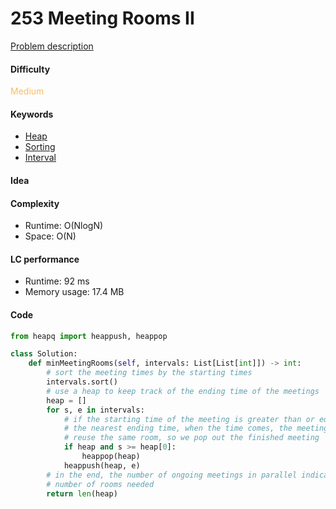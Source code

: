 253 Meeting Rooms II
=======================
[Problem description](https://leetcode.com/problems/meeting-rooms-ii/)

#### Difficulty
<span style="color:#FABC60">Medium</span>

#### Keywords
- [Heap](../categories/heap.md)
- [Sorting](../categories/sorting.md)
- [Interval](../categories/interval.md)
  
#### Idea


#### Complexity
- Runtime: O(NlogN)
- Space: O(N)
  
#### LC performance
- Runtime: 92 ms
- Memory usage: 17.4 MB

#### Code
```python
from heapq import heappush, heappop

class Solution:
    def minMeetingRooms(self, intervals: List[List[int]]) -> int:
        # sort the meeting times by the starting times
        intervals.sort()
        # use a heap to keep track of the ending time of the meetings
        heap = []
        for s, e in intervals:
            # if the starting time of the meeting is greater than or equal to
            # the nearest ending time, when the time comes, the meeting can 
            # reuse the same room, so we pop out the finished meeting 
            if heap and s >= heap[0]:
                heappop(heap)
            heappush(heap, e)
        # in the end, the number of ongoing meetings in parallel indicates the 
        # number of rooms needed
        return len(heap)
```